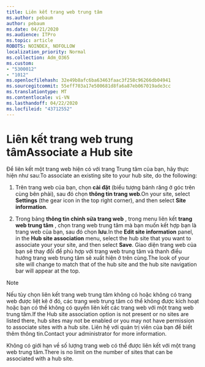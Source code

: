 ```yaml
---
title: Liên kết trang web trung tâm
ms.author: pebaum
author: pebaum
ms.date: 04/21/2020
ms.audience: ITPro
ms.topic: article
ROBOTS: NOINDEX, NOFOLLOW
localization_priority: Normal
ms.collection: Adm_O365
ms.custom:
- "5300012"
- "1012"
ms.openlocfilehash: 32e49b8afc6ba63463faac3f258c96266db04941
ms.sourcegitcommit: 55eff703a17e500681d8fa6a87eb067019ade3cc
ms.translationtype: MT
ms.contentlocale: vi-VN
ms.lasthandoff: 04/22/2020
ms.locfileid: "43712552"
---
```

# <a name="associate-a-hub-site"></a><span data-ttu-id="b2479-102">Liên kết trang web trung tâm</span><span class="sxs-lookup"><span data-stu-id="b2479-102">Associate a Hub site</span></span>

<span data-ttu-id="b2479-103">Để liên kết một trang web hiện có với trang Trung tâm của bạn, hãy thực hiện như sau:</span><span class="sxs-lookup"><span data-stu-id="b2479-103">To associate an existing site to your hub site, do the following:</span></span>
  
1. <span data-ttu-id="b2479-104">Trên trang web của bạn, chọn **cài đặt** (biểu tượng bánh răng ở góc trên cùng bên phải), sau đó chọn **thông tin trang web**.</span><span class="sxs-lookup"><span data-stu-id="b2479-104">On your site, select **Settings** (the gear icon in the top right corner), and then select **Site information**.</span></span>

2. <span data-ttu-id="b2479-105">Trong bảng **thông tin chỉnh sửa trang web** , trong menu liên kết **trang web trung tâm** , chọn trang web trung tâm mà bạn muốn kết hợp bạn là trang web của bạn, sau đó chọn **lưu**.</span><span class="sxs-lookup"><span data-stu-id="b2479-105">In the **Edit site information** panel, in the **Hub site association** menu, select the hub site that you want to associate your your site, and then select **Save**.</span></span> <span data-ttu-id="b2479-106">Giao diện trang web của bạn sẽ thay đổi để phù hợp với trang web trung tâm và thanh điều hướng trang web trung tâm sẽ xuất hiện ở trên cùng.</span><span class="sxs-lookup"><span data-stu-id="b2479-106">The look of your site will change to match that of the hub site and the hub site navigation bar will appear at the top.</span></span>

 > [!Note]
><span data-ttu-id="b2479-107">Nếu tùy chọn liên kết trang web trung tâm không có hoặc không có trang web được liệt kê ở đó, các trang web trung tâm có thể không được kích hoạt hoặc bạn có thể không có quyền liên kết các trang web với một trang web trung tâm.</span><span class="sxs-lookup"><span data-stu-id="b2479-107">If the Hub site association option is not present or no sites are listed there, hub sites may not be enabled or you may not have permission to associate sites with a hub site.</span></span> <span data-ttu-id="b2479-108">Liên hệ với quản trị viên của bạn để biết thêm thông tin.</span><span class="sxs-lookup"><span data-stu-id="b2479-108">Contact your administrator for more information.</span></span>
>
><span data-ttu-id="b2479-109">Không có giới hạn về số lượng trang web có thể được liên kết với một trang web trung tâm.</span><span class="sxs-lookup"><span data-stu-id="b2479-109">There is no limit on the number of sites that can be associated with a hub site.</span></span>
  